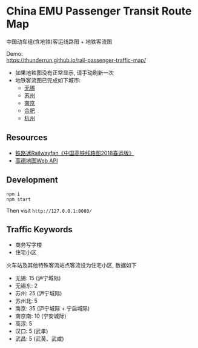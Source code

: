 # China EMU Passenger Transit Route Map 
中国动车组(含地铁)客运线路图 + 地铁客流图

Demo:  
https://thunderrun.github.io/rail-passenger-traffic-map/

- 如果地铁图没有正常显示, 请手动刷新一次
- 地铁客流图已完成如下城市:
    - [无锡](https://thunderrun.github.io/rail-passenger-traffic-map/subway.html?city=wuxi#route)
    - [苏州](https://thunderrun.github.io/rail-passenger-traffic-map/subway.html?city=suzhou#route)
    - [南京](https://thunderrun.github.io/rail-passenger-traffic-map/subway.html?city=nanjing#route)
    - [合肥](https://thunderrun.github.io/rail-passenger-traffic-map/subway.html?city=hefei#route)
    - [杭州](https://thunderrun.github.io/rail-passenger-traffic-map/subway.html?city=hangzhou#route)
    
## Resources

- [铁路迷Railwayfan《中国高铁线路图2018春运版》](https://weibo.com/tielumi)
- [高德地图Web API](https://lbs.amap.com/)

## Development

```
npm i 
npm start
```
Then visit `http://127.0.0.1:8080/`

## Traffic Keywords

- 商务写字楼
- 住宅小区

火车站及其他特殊客流站点客流设为住宅小区, 数据如下
- 无锡: 15 (沪宁城际)
- 无锡东: 2
- 苏州: 25 (沪宁城际)
- 苏州北: 5
- 南京: 35 (沪宁城际 + 宁启城际)
- 南京南: 10 (宁安城际)
- 高淳: 5
- 汉口: 5 (武孝)
- 武昌: 5 (武黄、武咸)
